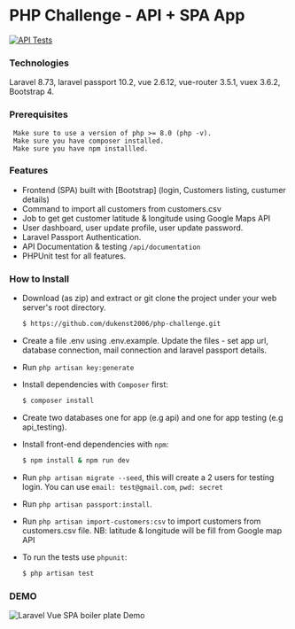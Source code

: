 # PHP Challenge - API + SPA App

[![API Tests](https://github.com/rjiosum/Larave-8-Vue-Tailwind-SPA/actions/workflows/api-test.yml/badge.svg)](https://github.com/rjiosum/Larave-8-Vue-Tailwind-SPA/actions/workflows/api-test.yml)


### Technologies
Laravel 8.73, laravel passport 10.2, vue 2.6.12, vue-router 3.5.1, 
vuex 3.6.2, Bootstrap 4.
  
 
### Prerequisites
```
 Make sure to use a version of php >= 8.0 (php -v).
 Make sure you have composer installed.
 Make sure you have npm installled.   
```

### Features

- Frontend (SPA) built with [Bootstrap] (login, Customers listing, custumer details)
- Command to import all customers from customers.csv
- Job to get get customer latitude & longitude using Google Maps API
- User dashboard, user update profile, user update password.
- Laravel Passport Authentication.
- API Documentation & testing `/api/documentation`
- PHPUnit test for all features. 

### How to Install

- Download (as zip) and extract or git clone the project under your web server's root directory.
   ```bash
  $ https://github.com/dukenst2006/php-challenge.git
  ```
 - Create a file .env using .env.example. Update the files - set app url, database connection, mail connection and laravel passport details.
 
- Run `php artisan key:generate`

- Install dependencies with `Composer` first:
  ```bash
  $ composer install
  ```
- Create two databases one for app (e.g api) and one for app testing (e.g api_testing).  
- Install front-end dependencies with `npm`:
  ```bash
  $ npm install & npm run dev
  ``` 
- Run `php artisan migrate --seed`, this will create a 2 users for testing login. 
  You can use `email: test@gmail.com`, `pwd: secret`

- Run `php artisan passport:install`.

- Run `php artisan import-customers:csv` to import customers from customers.csv file.
NB: latitude & longitude will be fill from Google map API

- To run the tests use `phpunit`:   
  ```bash
  $ php artisan test
  ```

 ### DEMO
 ![Laravel Vue SPA boiler plate Demo](Demo01.gif) 
